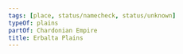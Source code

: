 ```yaml
---
tags: [place, status/namecheck, status/unknown]
typeOf: plains
partOf: Chardonian Empire
title: Erbalta Plains
---
```




